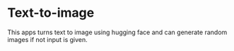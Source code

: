 # Text-to-image
This apps turns text to image using hugging face and can generate random images if not input is given.
